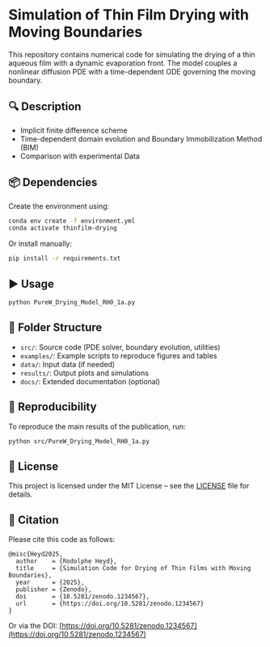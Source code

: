 # Simulation of Thin Film Drying with Moving Boundaries

This repository contains numerical code for simulating the drying of a thin aqueous film with a dynamic evaporation front. The model couples a nonlinear diffusion PDE with a time-dependent ODE governing the moving boundary.

## 🔍 Description

- Implicit finite difference scheme
- Time-dependent domain evolution and Boundary Immobilization Method (BIM)
- Comparison with experimental Data

## 📦 Dependencies

Create the environment using:

```bash
conda env create -f environment.yml
conda activate thinfilm-drying
```

Or install manually:

```bash
pip install -r requirements.txt
```

## ▶️ Usage

```bash
python PureW_Drying_Model_RH0_1a.py
```

## 📁 Folder Structure

- `src/`: Source code (PDE solver, boundary evolution, utilities)
- `examples/`: Example scripts to reproduce figures and tables
- `data/`: Input data (if needed)
- `results/`: Output plots and simulations
- `docs/`: Extended documentation (optional)

## 🧪 Reproducibility

To reproduce the main results of the publication, run:

```bash
python src/PureW_Drying_Model_RH0_1a.py
```

## 📜 License

This project is licensed under the MIT License – see the [LICENSE](LICENSE) file for details.

## 📄 Citation

Please cite this code as follows:

```
@misc{Heyd2025,
  author    = {Rodolphe Heyd},
  title     = {Simulation Code for Drying of Thin Films with Moving Boundaries},
  year      = {2025},
  publisher = {Zenodo},
  doi       = {10.5281/zenodo.1234567},
  url       = {https://doi.org/10.5281/zenodo.1234567}
}
```

Or via the DOI: [https://doi.org/10.5281/zenodo.1234567](https://doi.org/10.5281/zenodo.1234567)
